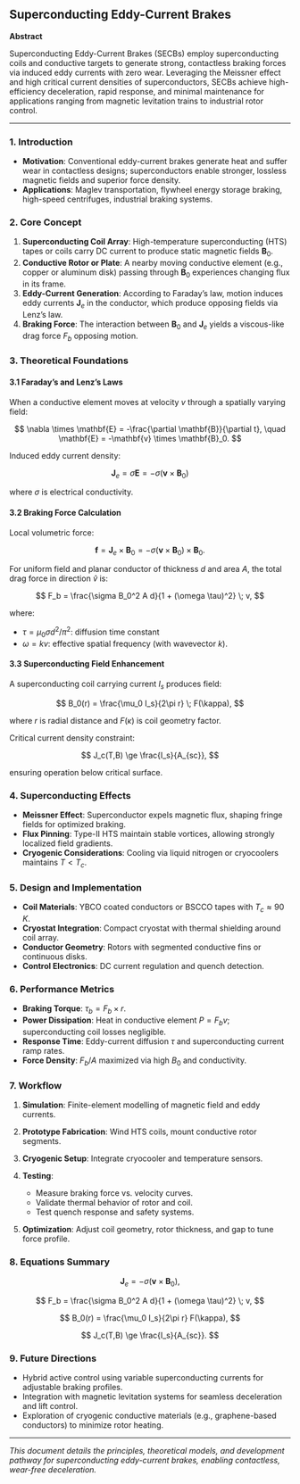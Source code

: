## Superconducting Eddy-Current Brakes

**Abstract**

Superconducting Eddy-Current Brakes (SECBs) employ superconducting coils and conductive targets to generate strong, contactless braking forces via induced eddy currents with zero wear. Leveraging the Meissner effect and high critical current densities of superconductors, SECBs achieve high-efficiency deceleration, rapid response, and minimal maintenance for applications ranging from magnetic levitation trains to industrial rotor control.

---

### 1. Introduction

* **Motivation**: Conventional eddy-current brakes generate heat and suffer wear in contactless designs; superconductors enable stronger, lossless magnetic fields and superior force density.
* **Applications**: Maglev transportation, flywheel energy storage braking, high-speed centrifuges, industrial braking systems.

### 2. Core Concept

1. **Superconducting Coil Array**: High-temperature superconducting (HTS) tapes or coils carry DC current to produce static magnetic fields $\mathbf{B}_0$.
2. **Conductive Rotor or Plate**: A nearby moving conductive element (e.g., copper or aluminum disk) passing through $\mathbf{B}_0$ experiences changing flux in its frame.
3. **Eddy-Current Generation**: According to Faraday’s law, motion induces eddy currents $\mathbf{J}_e$ in the conductor, which produce opposing fields via Lenz’s law.
4. **Braking Force**: The interaction between $\mathbf{B}_0$ and $\mathbf{J}_e$ yields a viscous-like drag force $F_b$ opposing motion.

### 3. Theoretical Foundations

#### 3.1 Faraday’s and Lenz’s Laws

When a conductive element moves at velocity $v$ through a spatially varying field:

$$
\nabla \times \mathbf{E} = -\frac{\partial \mathbf{B}}{\partial t}, \quad \mathbf{E} = -\mathbf{v} \times \mathbf{B}_0.
$$

Induced eddy current density:

$$
\mathbf{J}_e = \sigma \mathbf{E} = -\sigma (\mathbf{v} \times \mathbf{B}_0)
$$

where $\sigma$ is electrical conductivity.

#### 3.2 Braking Force Calculation

Local volumetric force:

$$
\mathbf{f} = \mathbf{J}_e \times \mathbf{B}_0 = -\sigma (\mathbf{v} \times \mathbf{B}_0) \times \mathbf{B}_0.
$$

For uniform field and planar conductor of thickness $d$ and area $A$, the total drag force in direction $\hat{v}$ is:

$$
F_b = \frac{\sigma B_0^2 A d}{1 + (\omega \tau)^2} \; v,
$$

where:

* $\tau = \mu_0 \sigma d^2 / \pi^2$: diffusion time constant
* $\omega = k v$: effective spatial frequency (with wavevector $k$).

#### 3.3 Superconducting Field Enhancement

A superconducting coil carrying current $I_s$ produces field:

$$
B_0(r) = \frac{\mu_0 I_s}{2\pi r} \; F(\kappa),
$$

where $r$ is radial distance and $F(\kappa)$ is coil geometry factor.

Critical current density constraint:

$$
J_c(T,B) \ge \frac{I_s}{A_{sc}},
$$

ensuring operation below critical surface.

### 4. Superconducting Effects

* **Meissner Effect**: Superconductor expels magnetic flux, shaping fringe fields for optimized braking.
* **Flux Pinning**: Type-II HTS maintain stable vortices, allowing strongly localized field gradients.
* **Cryogenic Considerations**: Cooling via liquid nitrogen or cryocoolers maintains $T < T_c$.

### 5. Design and Implementation

* **Coil Materials**: YBCO coated conductors or BSCCO tapes with $T_c \approx 90\,K$.
* **Cryostat Integration**: Compact cryostat with thermal shielding around coil array.
* **Conductor Geometry**: Rotors with segmented conductive fins or continuous disks.
* **Control Electronics**: DC current regulation and quench detection.

### 6. Performance Metrics

* **Braking Torque**: $\tau_b = F_b \times r$.
* **Power Dissipation**: Heat in conductive element $P = F_b v$; superconducting coil losses negligible.
* **Response Time**: Eddy-current diffusion $\tau$ and superconducting current ramp rates.
* **Force Density**: $F_b / A$ maximized via high $B_0$ and conductivity.

### 7. Workflow

1. **Simulation**: Finite-element modelling of magnetic field and eddy currents.
2. **Prototype Fabrication**: Wind HTS coils, mount conductive rotor segments.
3. **Cryogenic Setup**: Integrate cryocooler and temperature sensors.
4. **Testing**:

   * Measure braking force vs. velocity curves.
   * Validate thermal behavior of rotor and coil.
   * Test quench response and safety systems.
5. **Optimization**: Adjust coil geometry, rotor thickness, and gap to tune force profile.

### 8. Equations Summary

$$
\mathbf{J}_e = -\sigma (\mathbf{v} \times \mathbf{B}_0),
$$

$$
F_b = \frac{\sigma B_0^2 A d}{1 + (\omega \tau)^2} \; v,
$$

$$
B_0(r) = \frac{\mu_0 I_s}{2\pi r} F(\kappa),
$$

$$
J_c(T,B) \ge \frac{I_s}{A_{sc}}.
$$

### 9. Future Directions

* Hybrid active control using variable superconducting currents for adjustable braking profiles.
* Integration with magnetic levitation systems for seamless deceleration and lift control.
* Exploration of cryogenic conductive materials (e.g., graphene-based conductors) to minimize rotor heating.

---

*This document details the principles, theoretical models, and development pathway for superconducting eddy-current brakes, enabling contactless, wear-free deceleration.*
